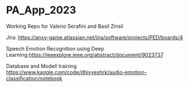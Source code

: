 # PA_App_2023
Working Repo for Valerio Serafini and Basil Zinsli

Jira:
https://anxy-game.atlassian.net/jira/software/projects/PED/boards/4

Speech Emotion Recognition using Deep Learning:https://ieeexplore.ieee.org/abstract/document/9023737

Database and Modell training https://www.kaggle.com/code/dhivyeshrk/audio-emotion-classification/notebook
